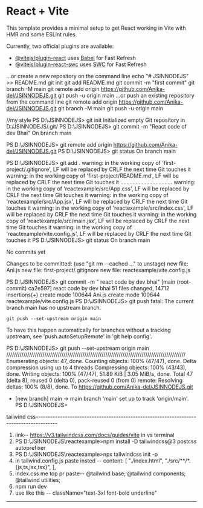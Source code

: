 # React + Vite

This template provides a minimal setup to get React working in Vite with HMR and some ESLint rules.

Currently, two official plugins are available:

- [@vitejs/plugin-react](https://github.com/vitejs/vite-plugin-react/blob/main/packages/plugin-react/README.md) uses [Babel](https://babeljs.io/) for Fast Refresh
- [@vitejs/plugin-react-swc](https://github.com/vitejs/vite-plugin-react-swc) uses [SWC](https://swc.rs/) for Fast Refresh




…or create a new repository on the command line
echo "# JSINNODEJS" >> README.md
git init
git add README.md
git commit -m "first commit"
git branch -M main
git remote add origin https://github.com/Anika-del/JSINNODEJS.git
git push -u origin main
…or push an existing repository from the command line
git remote add origin https://github.com/Anika-del/JSINNODEJS.git
git branch -M main
git push -u origin main


//my style 
PS D:\JSINNODEJS> git init
Initialized empty Git repository in D:/JSINNODEJS/.git/
PS D:\JSINNODEJS> git commit -m "React code of dev Bhai"
On branch main  


PS D:\JSINNODEJS> git remote add origin https://github.com/Anika-del/JSINNODEJS.git
PS D:\JSINNODEJS> git status
On branch main

PS D:\JSINNODEJS> git add .
warning: in the working copy of 'first-project/.gitignore', LF will be replaced by CRLF the next time Git touches it
warning: in the working copy of 'first-project/README.md', LF will be replaced by CRLF the next time Git touches it
..................................
warning: in the working copy of 'reactexample/src/App.css', LF will be replaced by CRLF the next time Git touches it
warning: in the working copy of 'reactexample/src/App.jsx', LF will be replaced by CRLF the next time Git touches it
warning: in the working copy of 'reactexample/src/index.css', LF will be replaced by CRLF the next time Git touches it
warning: in the working copy of 'reactexample/src/main.jsx', LF will be replaced by CRLF the next time Git touches it
warning: in the working copy of 'reactexample/vite.config.js', LF will be replaced by CRLF the next time Git touches it
PS D:\JSINNODEJS> git status
On branch main

No commits yet

Changes to be committed:
  (use "git rm --cached <file>..." to unstage)
        new file:   Ani.js
        new file:   first-project/.gitignore
        new file:   reactexample/vite.config.js

PS D:\JSINNODEJS> git commit -m " react code by dev bhai"
[main (root-commit) ca2e597]  react code by dev bhai
 51 files changed, 14712 insertions(+)
 create mode 100644 Ani.js
 create mode 100644 reactexample/vite.config.js
PS D:\JSINNODEJS> git push
fatal: The current branch main has no upstream branch.

    git push --set-upstream origin main

To have this happen automatically for branches without a tracking
upstream, see 'push.autoSetupRemote' in 'git help config'.

PS D:\JSINNODEJS> git push --set-upstream origin main
//////////////////////////////////////////////////////////////////////////////////////////////
Enumerating objects: 47, done.
Counting objects: 100% (47/47), done.
Delta compression using up to 4 threads
Compressing objects: 100% (43/43), done.
Writing objects: 100% (47/47), 51.89 KiB | 3.05 MiB/s, done.
Total 47 (delta 8), reused 0 (delta 0), pack-reused 0 (from 0)
remote: Resolving deltas: 100% (8/8), done.
To https://github.com/Anika-del/JSINNODEJS.git
 * [new branch]      main -> main
branch 'main' set up to track 'origin/main'.
PS D:\JSINNODEJS> 




tailwind css---------------------------------------------------------------------------------------
1. link--          https://v3.tailwindcss.com/docs/guides/vite
in vs terminal
2. PS D:\JSINNODEJS\reactexample>npm install -D tailwindcss@3 postcss autoprefixer
3. PS D:\JSINNODEJS\reactexample>npx tailwindcss init -p
4. in tailwind.config.js paste insted --
  content: [
    "./index.html",
    "./src/**/*.{js,ts,jsx,tsx}",
  ],
5. index.css me top pr paste--
@tailwind base;
@tailwind components;
@tailwind utilities;
6. npm run dev
7. use like this --
className="text-3xl font-bold underline"
---------------------------------------------------------------------------------------------------